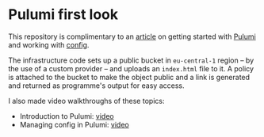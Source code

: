 # Pulumi first look

This repository is complimentary to an [article](https://exanubes.com/blog/introduction-to-pulumi) on getting
started with [Pulumi](https://pulumi.com) and working with [config](https://exanubes.com/blog/managing-config-in-pulumi).

The infrastructure code sets up a public bucket in `eu-central-1` region – by the use of a custom provider – and uploads
an `index.html` file to it. A policy is attached to the bucket to make the object public and a link is generated and
returned as programme's output for easy access.

I also made video walkthroughs of these topics:
- Introduction to Pulumi: [video](https://youtu.be/7NE7v7Z4YhY)
- Managing config in Pulumi: [video](https://youtu.be/jvNaU0O3jOw)